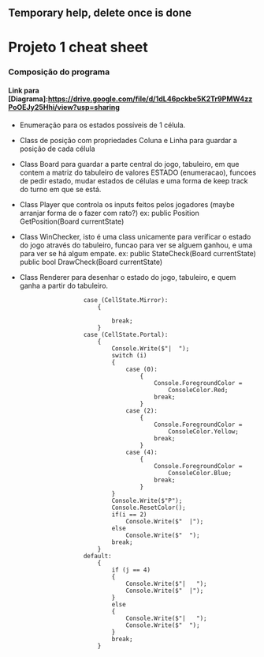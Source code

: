 ﻿## Temporary help, delete once is done
# Projeto 1 cheat sheet

### Composição do programa

#### Link para [Diagrama]:https://drive.google.com/file/d/1dL46pckbe5K2Tr9PMW4zzPoOEJy25Hhi/view?usp=sharing

- Enumeração para os estados possíveis de 1 célula.

- Class de posição com propriedades Coluna e Linha para guardar 
	a posição de cada célula

- Class Board para guardar a parte central do jogo, tabuleiro, em que contem
	a matriz do tabuleiro de valores ESTADO (enumeracao), 
	funcoes de pedir estado, mudar estados de células e uma forma de keep track
	do turno em que se está.

- Class Player que controla os inputs feitos pelos jogadores 
	(maybe arranjar forma de o fazer com rato?) 
	ex: public Position GetPosition(Board currentState)

- Class WinChecker, isto é uma class unicamente para verificar o estado do jogo
	através do tabuleiro, funcao para ver se alguem ganhou, e uma para ver se
	há algum empate.
	ex: public StateCheck(Board currentState)
	public bool DrawCheck(Board currentState)

- Class Renderer para desenhar o estado do jogo, tabuleiro, e quem ganha
	a partir do tabuleiro.


                        case (CellState.Mirror):
                            {
                                
                                break;
                            }
                        case (CellState.Portal):
                            {
                                Console.Write($"|  ");
                                switch (i)
                                {
                                    case (0):
                                        {
                                            Console.ForegroundColor = 
                                                ConsoleColor.Red;
                                            break;
                                        }
                                    case (2):
                                        {
                                            Console.ForegroundColor =
                                                ConsoleColor.Yellow;
                                            break;
                                        }
                                    case (4):
                                        {
                                            Console.ForegroundColor =
                                                ConsoleColor.Blue;
                                            break;
                                        }
                                }
                                Console.Write($"P");
                                Console.ResetColor();
                                if(i == 2)
                                    Console.Write($"  |");
                                else
                                    Console.Write($"  ");
                                break;
                            }
                        default:
                            {
                                if (j == 4)
                                {
                                    Console.Write($"|   ");
                                    Console.Write($"  |");
                                }
                                else
                                {
                                    Console.Write($"|   ");
                                    Console.Write($"  ");
                                }
                                break;
                            }